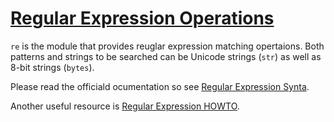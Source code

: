 # [Regular Expression Operations](https://docs.python.org/3/library/re.html)

`re` is the module that provides reuglar expression matching opertaions. Both patterns and strings to be searched can be Unicode strings (`str`) as well as 8-bit strings (`bytes`).

Please read the officiald ocumentation so see [Regular Expression Synta](https://docs.python.org/3/library/re.html#regular-expression-syntax).

Another useful resource is [Regular Expression HOWTO](https://docs.python.org/3/howto/regex.html#regex-howto).
